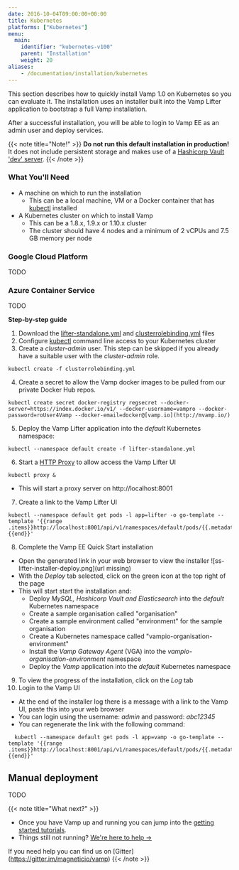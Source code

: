 ```yaml
---
date: 2016-10-04T09:00:00+00:00
title: Kubernetes
platforms: ["Kubernetes"]
menu:
  main:
    identifier: "kubernetes-v100"
    parent: "Installation"
    weight: 20
aliases:
    - /documentation/installation/kubernetes
---
```


This section describes how to quickly install Vamp 1.0 on Kubernetes so you can evaluate it. The installation uses an installer built into the Vamp Lifter application to bootstrap a full Vamp installation.

After a successful installation, you will be able to login to Vamp EE as an admin user and deploy services. 

{{< note title="Note!" >}}
**Do not run this default installation in production!** It does not include persistent storage and makes use of a [Hashicorp Vault 'dev' server](https://www.vaultproject.io/docs/concepts/dev-server.html).
{{< /note >}}

### What You'll Need

* A machine on which to run the installation
   * This can be a local machine, VM or a Docker container that has [kubectl](http://kubernetes.io/docs/user-guide/kubectl-overview/) installed
* A Kubernetes cluster on which to install Vamp
  * This can be a 1.8.x, 1.9.x or 1.10.x cluster
  * The cluster should have 4 nodes and a minimum of 2 vCPUs and 7.5 GB memory per node

### Google Cloud Platform

TODO

### Azure Container Service

TODO


**Step-by-step guide**

1. Download the [lifter-standalone.yml](https://magneticio.atlassian.net/wiki/download/attachments/232226834/lifter-standalone.yml?version=1&modificationDate=1529531975151&cacheVersion=1&api=v2) and [clusterrolebinding.yml](https://magneticio.atlassian.net/wiki/download/attachments/232226834/clusterrolebinding.yml?version=1&modificationDate=1531256054343&cacheVersion=1&api=v2) files
2. Configure [kubectl](http://kubernetes.io/docs/user-guide/kubectl-overview/) command line access to your Kubernetes cluster
3. Create a *cluster-admin* user. This step can be skipped if you already have a suitable user with the *cluster-admin* role.

```
kubectl create -f clusterrolebinding.yml
```

4. Create a secret to allow the Vamp docker images to be pulled from our private Docker Hub repos.

```
kubectl create secret docker-registry regsecret --docker-server=https://index.docker.io/v1/ --docker-username=vampro --docker-password=roUser4Vamp --docker-email=docker@[vamp.io](http://mvamp.io/)
```

5. Deploy the Vamp Lifter application into the *default* Kubernetes namespace:

```
kubectl --namespace default create -f lifter-standalone.yml
```

6. Start a [HTTP Proxy](https://kubernetes.io/docs/tasks/access-kubernetes-api/http-proxy-access-api/) to allow access the Vamp Lifter UI

```
kubectl proxy &
```

  * This will start a proxy server on http://localhost:8001
7. Create a link to the Vamp Lifter UI

```
kubectl --namespace default get pods -l app=lifter -o go-template --template '{{range .items}}http://localhost:8001/api/v1/namespaces/default/pods/{{.metadata.name}}/proxy/{{"\n"}}{{end}}'
```

8. Complete the Vamp EE Quick Start installation
  * Open the generated link in your web browser to view the installer
  ![ss-lifter-installer-deploy.png](url missing)
  * With the *Deploy* tab selected, click on the green icon at the top right of the page
  * This will start start the installation and:
    * Deploy *MySQL, Hashicorp Vault and Elasticsearch* into the *default* Kubernetes namespace
    * Create a sample organisation called "organisation"
    * Create a sample environment called "environment" for the sample organisation
    * Create a Kubernetes namespace called "vampio-organisation-environment"
    * Install the *Vamp Gateway Agent* (VGA) into the *vampio-organisation-environment* namespace
    * Deploy the *Vamp* application into the *default* Kubernetes namespace
9. To view the progress of the installation, click on the *Log* tab
10. Login to the Vamp UI
  * At the end of the installer log there is a message with a link to the Vamp UI, paste this into your web browser
  * You can login using the username: *admin* and password: *abc12345*
  * You can regenerate the link with the following command:

```
  kubectl --namespace default get pods -l app=vamp -o go-template --template '{{range .items}}http://localhost:8001/api/v1/namespaces/default/pods/{{.metadata.name}}/proxy/{{"\n"}}{{end}}'
```

## Manual deployment

TODO

{{< note title="What next?" >}}

* Once you have Vamp up and running you can jump into the [getting started tutorials](/documentation/tutorials/).
* Things still not running? [We're here to help →](https://github.com/magneticio/vamp/issues)

If you need help you can find us on [Gitter] (https://gitter.im/magneticio/vamp)
{{< /note >}}

